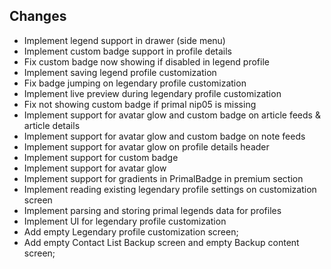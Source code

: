 ## Changes
- Implement legend support in drawer (side menu)
- Implement custom badge support in profile details
- Fix custom badge now showing if disabled in legend profile
- Implement saving legend profile customization
- Fix badge jumping on legendary profile customization
- Implement live preview during legendary profile customization
- Fix not showing custom badge if primal nip05 is missing
- Implement support for avatar glow and custom badge on article feeds & article details
- Implement support for avatar glow and custom badge on note feeds
- Implement support for avatar glow on profile details header
- Implement support for custom badge
- Implement support for avatar glow
- Implement support for gradients in PrimalBadge in premium section
- Implement reading existing legendary profile settings on customization screen
- Implement parsing and storing primal legends data for profiles
- Implement UI for legendary profile customization
- Add empty Legendary profile customization screen;
- Add empty Contact List Backup screen and empty Backup content screen;